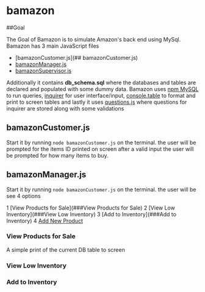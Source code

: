 # bamazon

##Goal

The Goal of Bamazon is to simulate Amazon's back end using MySql. Bamazon has 3 main JavaScript files 

* [bamazonCustomer.js](## bamazonCustomer.js)
* [bamazonManager.js]()
* [bamazonSupervisor.js]()

Additionally it contains __db_schema.sql__ where the databases and tables are declared and populated with some 
dummy data. Bamazon uses [npm MySQL](https://www.npmjs.com/package/mysql) to run queries, [inquirer](https://www.npmjs.com/package/inquirer) for user interface/input, [console.table](https://www.npmjs.com/package/console.table) to format and print to screen tables and lastly it uses [questions.js](./questions.js) where questions for inquirer are stored along with some validations


 ## bamazonCustomer.js

 Start it by running `node bamazonCustomer.js` on the terminal. the user will be prompted for the items ID printed on screen after a valid input the user will be prompted for how many items to buy.


## bamazonManager.js

 Start it by running `node bamazonCustomer.js` on the terminal. the user will be see 4 options

 1 [View Products for Sale](###View Products for Sale)
 2 [View Low Inventory](###View Low Inventory)
 3 [Add to Inventory](###Add to Inventory)
 4 [Add New Product]()


### View Products for Sale  

A simple print of the current DB table to screen

### View Low Inventory

### Add to Inventory